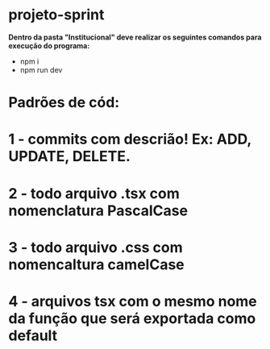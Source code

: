 # projeto-sprint

**Dentro da pasta "Institucional" deve realizar os seguintes comandos para execução do programa:**
- npm i
- npm run dev


# Padrões de cód: 
# 1 - commits com descrião! Ex: ADD, UPDATE, DELETE.
# 2 - todo arquivo .tsx com nomenclatura PascalCase
# 3 - todo arquivo .css com nomencaltura camelCase
# 4 - arquivos tsx com o mesmo nome da função que será exportada como default 
